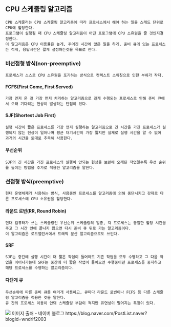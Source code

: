 ## CPU 스케줄링 알고리즘
    CPU 스케줄러는 CPU 스케줄링 알고리즘에 따라 프로세스에서 해야 하는 일을 스레드 단위로 CPU에 할당한다.
    프로그램이 실행될 때 CPU 스케줄링 알고리즘이 어떤 프로그램에 CPU 소유권을 줄 것인지결정한다. 
    이 알고리즘은 CPU 이용률은 높게, 주어진 시간에 많은 일을 하게, 준비 큐에 있는 프로세스는 적게, 응답시간은 짧게 설정하는것을 목표로 한다.

### 비선점형 방식(non-preemptive)
    프로세스가 스스로 CPU 소유권을 포기하는 방식으로 컨텍스트 스위칭으로 인한 부하가 작다.

#### FCFS(First Come, First Served)
    가장 먼저 온 걸 가장 먼저 처리하는 알고리즘으로 길게 수행되는 프로세스로 인해 준비 큐에서 오래 기다리는 현상이 발생하는 단점이 있다.

#### SJF(Shortest Job First)
    실행 시간이 짧은 프로세스를 가장 먼저 실행하는 알고리즘으로 긴 시간을 가진 프로세스가 실행되지 않는 현상이 일어나며 평균 대기시간이 가장 짧지만 실제로 실행 시간을 알 수 없어 과거의 시간을 토대로 추측해 사용한다.

#### 우선순위
    SJF의 긴 시간을 가진 프로세스의 실행이 안되는 현상을 보완해 오래된 작업일수록 우선 순위를 높이는 방법을 추가로 적용한 알고리즘을 말한다.

### 선점형 방식(preemptive)
    현대 운영체제가 사용하는 방식, 사용중인 프로세스를 알고리즘에 의해 중단시키고 강제로 다른 프로세스에 CPU 소유권을 할당한다.

#### 라운드 로빈(RR, Round Robin)
    현대 컴퓨터가 쓰는 스케줄링인 우선순위 스케줄링의 일종, 각 프로세스는 동일한 할당 시간을 주고 그 시간 안에 끝나지 않으면 다시 준비 큐 뒤로 가는 알고리즘이다.
    이 알고리즘은 로드밸런서에서 트래픽 분산 알고리즘으로도 쓰인다.

#### SRF
    SJF는 중간에 실행 시간이 더 짧은 작업이 들어와도 기존 작업을 모두 수행하고 그 다음 작업을 이어나가는데 SRF는 중간에 더 짧은 작업이 들어오면 수행중이던 프로세스를 중지하고 해당 프로세스를 수행하는 알고리즘이다.

#### 다단계 큐
    우선순위에 따른 준비 큐를 여러개 사용하고, 큐마다 라운드 로빈이나 FCFS 등 다른 스케줄링 알고리즘을 적용한 것을 말한다. 
    큐 간의 프로세스 이동이 안돼 스케줄링 부담이 적지만 유연성이 떨어지는 특징이 있다.

<img src="https://postfiles.pstatic.net/20140417_225/wndrlf2003_13977465131427HXNo_PNG/1.png?type=w2">
이미지 출처 - 네이버 블로그 https://blog.naver.com/PostList.naver?blogId=wndrlf2003
